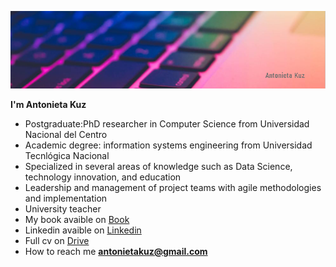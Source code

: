 
![](assets/portada.png)

**I'm Antonieta Kuz**
- Postgraduate:PhD researcher in Computer Science from Universidad Nacional del Centro
- Academic degree: information systems engineering from Universidad Tecnlógica Nacional
- Specialized in several areas of knowledge such as Data Science, technology innovation, and education
- Leadership and management of project teams with agile methodologies and implementation
- University teacher
- My book avaible on [Book](https://https://books.google.com.ar/books?id=G9qLDwAAQBAJ&printsec=frontcover&redir_esc=y#v=onepage&q&f=false)
- Linkedin avaible on [Linkedin](https://https://www.linkedin.com/in/antonietakuz/)
- Full cv on [Drive](https://drive.google.com/file/d/1Dai9vpjOFAk4rBVdIC9mQXKaVgJJfVI9/view?usp=sharing)
- How to reach me **antonietakuz@gmail.com**



